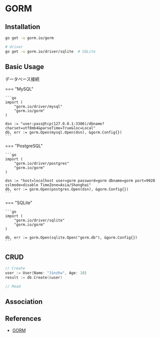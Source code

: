 # GORM

## Installation

```bash
go get -u gorm.io/gorm

# driver
go get -u gorm.io/driver/sqlite  # SQLite
```

## Basic Usage

データベース接続

=== "MySQL"

    ```go
    import (
        "gorm.io/driver/mysql"
        "gorm.io/gorm"
    )

    dsn := "user:pass@tcp(127.0.0.1:3306)/dbname?charset=utf8mb4&parseTime=True&loc=Local"
    db, err := gorm.Open(mysql.Open(dsn), &gorm.Config{})
    ```

=== "PostgreSQL"

    ```go
    import (
        "gorm.io/driver/postgres"
        "gorm.io/gorm"
    )

    dsn := "host=localhost user=gorm password=gorm dbname=gorm port=9920 sslmode=disable TimeZone=Asia/Shanghai"
    db, err := gorm.Open(postgres.Open(dsn), &gorm.Config{})
    ```

=== "SQLite"

    ```go
    import (
        "gorm.io/driver/sqlite"
        "gorm.io/gorm"
    )

    db, err := gorm.Open(sqlite.Open("gorm.db"), &gorm.Config{})
    ```

## CRUD

```go
// Create
user := User{Name: "Jinzhu", Age: 18}
result := db.Create(&user)

// Read

```

## Association

## References

-   [GORM](https://gorm.io/)
